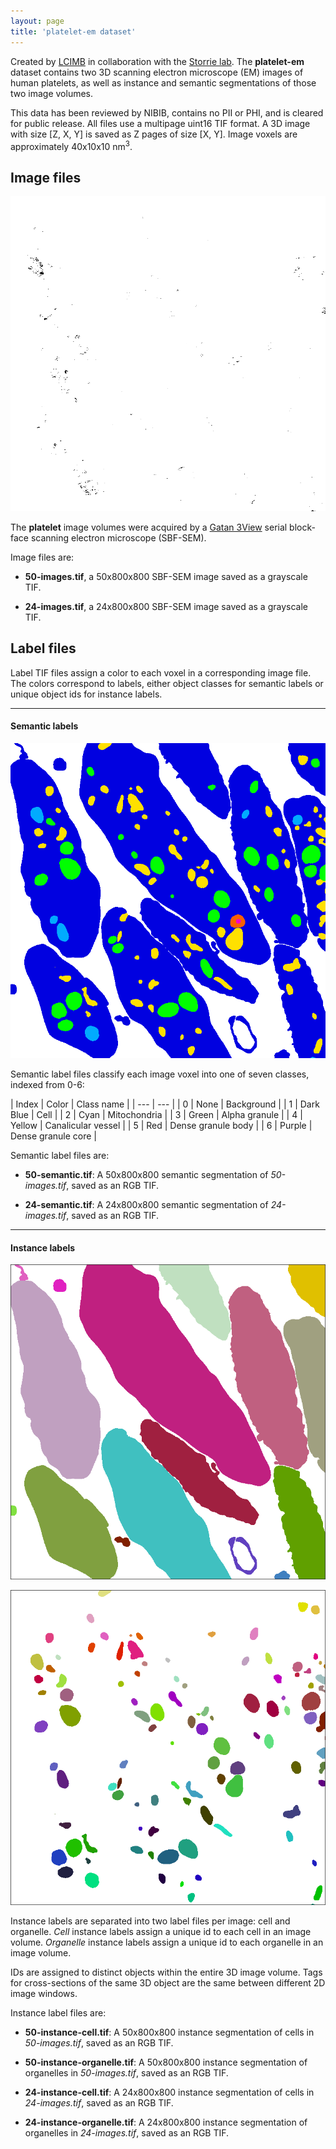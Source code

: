 ```yaml
---
layout: page
title: 'platelet-em dataset'
---
```


Created by [LCIMB](about-lcimb/) in collaboration with the [Storrie lab](https://physiology.uams.edu/faculty/brian-storrie/). The **platelet-em** dataset contains two 3D scanning electron microscope (EM) images of human platelets, as well as instance and semantic segmentations of those two image volumes.

This data has been reviewed by NIBIB, contains no PII or PHI, and is cleared for public release. All files use a multipage uint16 TIF format. A 3D image with size [Z, X, Y] is saved as Z pages of size [X, Y]. Image voxels are approximately 40x10x10 nm<sup>3</sup>. 

## Image files

![50-images.tif, Z=0](media/50-images.png)

The **platelet** image volumes were acquired by a [Gatan 3View](https://www.gatan.com/products/sem-imaging-spectroscopy/3view-system) serial block-face scanning electron microscope (SBF-SEM). 

Image files are: 

- **50-images.tif**, a 50x800x800 SBF-SEM image saved as a grayscale TIF.

- **24-images.tif**, a 24x800x800 SBF-SEM image saved as a grayscale TIF.

## Label files

Label TIF files assign a color to each voxel in a corresponding image file. The colors correspond to labels, either object classes for semantic labels or unique object ids for instance labels.

---

#### Semantic labels

![50-semantic.tif, Z=0](media/50-semantic.png)

Semantic label files classify each image voxel into one of seven classes, indexed from 0-6:

| Index | Color | Class name |
| --- | --- |
| 0 | None | Background |
| 1 | Dark Blue | Cell |
| 2 | Cyan | Mitochondria |
| 3 | Green | Alpha granule |
| 4 | Yellow | Canalicular vessel |
| 5 | Red | Dense granule body |
| 6 | Purple | Dense granule core |

Semantic label files are:

- **50-semantic.tif**: A 50x800x800 semantic segmentation of _50-images.tif_, saved as an RGB TIF.

- **24-semantic.tif**: A 24x800x800 semantic segmentation of _24-images.tif_, saved as an RGB TIF.

---

#### Instance labels

![50-instance-cell-2d.tif, Z=0](media/50-instance-cell.png)

![50-instance-organelle-2d.tif, Z=0](media/50-instance-organelle.png)

Instance labels are separated into two label files per image: cell and organelle. _Cell_ instance labels assign a unique id to each cell in an image volume. _Organelle_ instance labels assign a unique id to each organelle in an image volume. 

IDs are assigned to distinct objects within the entire 3D image volume. Tags for cross-sections of the same 3D object are the same between different 2D image windows.

Instance label files are:

- **50-instance-cell.tif**: A 50x800x800 instance segmentation of cells in _50-images.tif_, saved as an RGB TIF.

- **50-instance-organelle.tif**: A 50x800x800 instance segmentation of organelles in _50-images.tif_, saved as an RGB TIF.

- **24-instance-cell.tif**: A 24x800x800 instance segmentation of cells in _24-images.tif_, saved as an RGB TIF.

- **24-instance-organelle.tif**: A 24x800x800 instance segmentation of organelles in _24-images.tif_, saved as an RGB TIF.
